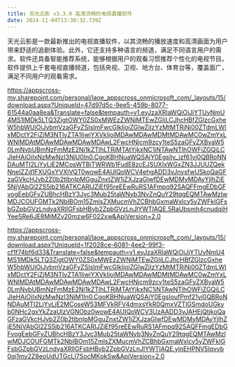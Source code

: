 ```yaml
---
title: 天光云影 v3.3.0 高清流畅的电视直播软件
date: 2024-11-04T13:30:32.739Z
---
```


天光云影是一款最新推出的电视直播软件，以其流畅的播放速度和高清画面为用户带来舒适的追剧体验。此外，它还支持多种语言的频道，满足不同语言用户的需求。软件还具备智能推荐系统，能够根据用户的观看习惯推荐个性化的电视节目。软件提供上千套电视直播频道，包括央视、卫视、地方台、体育台等，覆盖面广，满足不同用户的观看需求。

https://appscross-my.sharepoint.com/personal/laoe_appscross_onmicrosoft_com/_layouts/15/download.aspx?UniqueId=47d97d5c-9ee5-459b-8077-61544a0aa8ea&Translate=false&tempauth=v1.eyJzaXRlaWQiOiJjYTUyNmU4MS1lMDk5LTQ3ZjgtOWY0ZS0xMWEzZWNiMTEwZGIiLCJhcHBfZGlzcGxheW5hbWUiOiJvbmVzaGFyZSIsImFwcGlkIjoiZGIwZjIzYzMtMTRjNi00ZTdmLWIxMDctY2FiZjM3NTIyZTA1IiwiYXVkIjoiMDAwMDAwMDMtMDAwMC0wZmYxLWNlMDAtMDAwMDAwMDAwMDAwL2FwcHNjcm9zcy1teS5zaGFyZXBvaW50LmNvbUBmNzFmMzE2Ni1kZTlhLTRjMTAtYjkxNC1iNTAwNTlhOWFiZGQiLCJleHAiOiIxNzMwNzI3NjU0In0.CgoKBHNuaWQSAjY0EgsIjv_jzf61vj0QBRoNNDAuMTI2LjYyLjE2MCosWTBiTWRWb1FudE8zcEJSUXIxWGxZN3JJUUZQekNnelZZd1FXUGxYVXlVQT0wowE4AUIQoWCV4ehgADD3vJnysfwUSkoQaGFzaGVkcHJvb2Z0b2tlbnIpMGguZnxtZW1iZXJzaGlwfDEwMDMyMDAyYjlhZjE5NjVAbGl2ZS5jb216ATKCARIJZjEf95reEEwRuRS1AFmpq92SAQFFmgEDbGFvogEebGFvZUBhcHBzY3Jvc3Mub25taWNyb3NvZnQuY29tqgEQMTAwMzIwMDJCOUFGMTk2NbIBOm15ZmlsZXMucmVhZCBhbGxmaWxlcy5yZWFkIGFsbGZpbGVzLndyaXRlIGFsbHByb2ZpbGVzLnJlYWTIAQE.5RaUbsmh4cnudqiHYeeSRe6JE8MiMZv20mzw6F022xw&ApiVersion=2.0


https://appscross-my.sharepoint.com/personal/laoe_appscross_onmicrosoft_com/_layouts/15/download.aspx?UniqueId=1f2028ce-6081-4ee2-99f3-cf1f74bf6d33&Translate=false&tempauth=v1.eyJzaXRlaWQiOiJjYTUyNmU4MS1lMDk5LTQ3ZjgtOWY0ZS0xMWEzZWNiMTEwZGIiLCJhcHBfZGlzcGxheW5hbWUiOiJvbmVzaGFyZSIsImFwcGlkIjoiZGIwZjIzYzMtMTRjNi00ZTdmLWIxMDctY2FiZjM3NTIyZTA1IiwiYXVkIjoiMDAwMDAwMDMtMDAwMC0wZmYxLWNlMDAtMDAwMDAwMDAwMDAwL2FwcHNjcm9zcy1teS5zaGFyZXBvaW50LmNvbUBmNzFmMzE2Ni1kZTlhLTRjMTAtYjkxNC1iNTAwNTlhOWFiZGQiLCJleHAiOiIxNzMwNzI3NjM1In0.CgoKBHNuaWQSAjY0EgsIoufPmf21vj0QBRoNNDAuMTI2LjYyLjE2MCoseW53MFVkRFV4dmxsYkR0QmxVZTlGSmdoUGkyb0NHc2gxYkZzaUlzVGNObz0wowE4AUIQoWCV3UzAADD3vJAHEjQtjkoQaGFzaGVkcHJvb2Z0b2tlbnIpMGguZnxtZW1iZXJzaGlwfDEwMDMyMDAyYjlhZjE5NjVAbGl2ZS5jb216ATKCARIJZjEf95reEEwRuRS1AFmpq92SAQFFmgEDbGFvogEebGFvZUBhcHBzY3Jvc3Mub25taWNyb3NvZnQuY29tqgEQMTAwMzIwMDJCOUFGMTk2NbIBOm15ZmlsZXMucmVhZCBhbGxmaWxlcy5yZWFkIGFsbGZpbGVzLndyaXRlIGFsbHByb2ZpbGVzLnJlYWTIAQE.yinEHPNV5lqvvb0qi1my2Z8eoUdUTGcLI7SocMKpkSw&ApiVersion=2.0